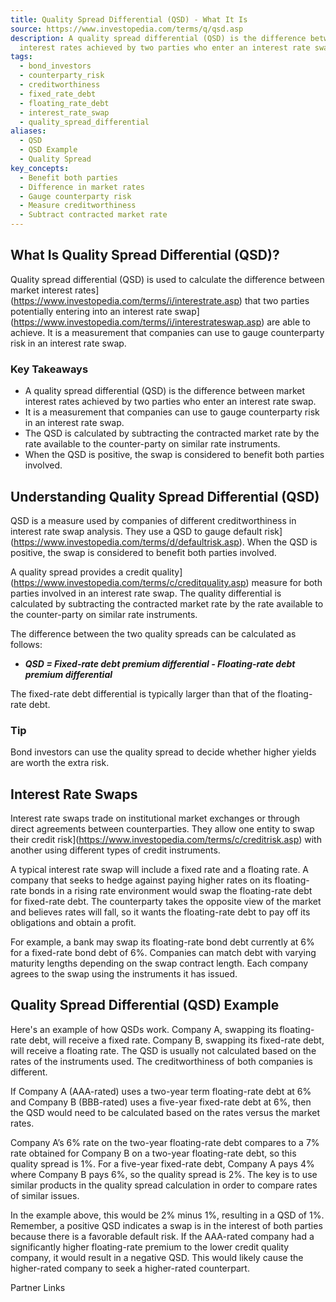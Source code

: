 ```yaml
---
title: Quality Spread Differential (QSD) - What It Is
source: https://www.investopedia.com/terms/q/qsd.asp
description: A quality spread differential (QSD) is the difference between market
  interest rates achieved by two parties who enter an interest rate swap.
tags:
  - bond_investors
  - counterparty_risk
  - creditworthiness
  - fixed_rate_debt
  - floating_rate_debt
  - interest_rate_swap
  - quality_spread_differential
aliases:
  - QSD
  - QSD Example
  - Quality Spread
key_concepts:
  - Benefit both parties
  - Difference in market rates
  - Gauge counterparty risk
  - Measure creditworthiness
  - Subtract contracted market rate
---
```



## What Is Quality Spread Differential (QSD)?

Quality spread differential (QSD) is used to calculate the difference between market interest rates](https://www.investopedia.com/terms/i/interestrate.asp) that two parties potentially entering into an interest rate swap](https://www.investopedia.com/terms/i/interestrateswap.asp) are able to achieve. It is a measurement that companies can use to gauge counterparty risk in an interest rate swap.

### Key Takeaways

- A quality spread differential (QSD) is the difference between market interest rates achieved by two parties who enter an interest rate swap.
- It is a measurement that companies can use to gauge counterparty risk in an interest rate swap.
- The QSD is calculated by subtracting the contracted market rate by the rate available to the counter-party on similar rate instruments.
- When the QSD is positive, the swap is considered to benefit both parties involved.

## Understanding Quality Spread Differential (QSD)

QSD is a measure used by companies of different creditworthiness in interest rate swap analysis. They use a QSD to gauge default risk](https://www.investopedia.com/terms/d/defaultrisk.asp). When the QSD is positive, the swap is considered to benefit both parties involved.

A quality spread provides a credit quality](https://www.investopedia.com/terms/c/creditquality.asp) measure for both parties involved in an interest rate swap. The quality differential is calculated by subtracting the contracted market rate by the rate available to the counter-party on similar rate instruments.

The difference between the two quality spreads can be calculated as follows:

- ***QSD = Fixed-rate debt premium differential - Floating-rate debt premium differential***

The fixed-rate debt differential is typically larger than that of the floating-rate debt.

### Tip

Bond investors can use the quality spread to decide whether higher yields are worth the extra risk.

## Interest Rate Swaps

Interest rate swaps trade on institutional market exchanges or through direct agreements between counterparties. They allow one entity to swap their credit risk](https://www.investopedia.com/terms/c/creditrisk.asp) with another using different types of credit instruments.

A typical interest rate swap will include a fixed rate and a floating rate. A company that seeks to hedge against paying higher rates on its floating-rate bonds in a rising rate environment would swap the floating-rate debt for fixed-rate debt. The counterparty takes the opposite view of the market and believes rates will fall, so it wants the floating-rate debt to pay off its obligations and obtain a profit.

For example, a bank may swap its floating-rate bond debt currently at 6% for a fixed-rate bond debt of 6%. Companies can match debt with varying maturity lengths depending on the swap contract length. Each company agrees to the swap using the instruments it has issued.

## Quality Spread Differential (QSD) Example

Here's an example of how QSDs work. Company A, swapping its floating-rate debt, will receive a fixed rate. Company B, swapping its fixed-rate debt, will receive a floating rate. The QSD is usually not calculated based on the rates of the instruments used. The creditworthiness of both companies is different.

If Company A (AAA-rated) uses a two-year term floating-rate debt at 6% and Company B (BBB-rated) uses a five-year fixed-rate debt at 6%, then the QSD would need to be calculated based on the rates versus the market rates.

Company A’s 6% rate on the two-year floating-rate debt compares to a 7% rate obtained for Company B on a two-year floating-rate debt, so this quality spread is 1%. For a five-year fixed-rate debt, Company A pays 4% where Company B pays 6%, so the quality spread is 2%. The key is to use similar products in the quality spread calculation in order to compare rates of similar issues.

In the example above, this would be 2% minus 1%, resulting in a QSD of 1%. Remember, a positive QSD indicates a swap is in the interest of both parties because there is a favorable default risk. If the AAA-rated company had a significantly higher floating-rate premium to the lower credit quality company, it would result in a negative QSD. This would likely cause the higher-rated company to seek a higher-rated counterpart.

Partner Links
